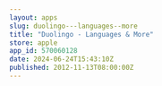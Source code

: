 ```yaml
---
layout: apps
slug: duolingo---languages--more
title: "Duolingo - Languages & More"
store: apple
app_id: 570060128
date: 2024-06-24T15:43:10Z
published: 2012-11-13T08:00:00Z
---
```

